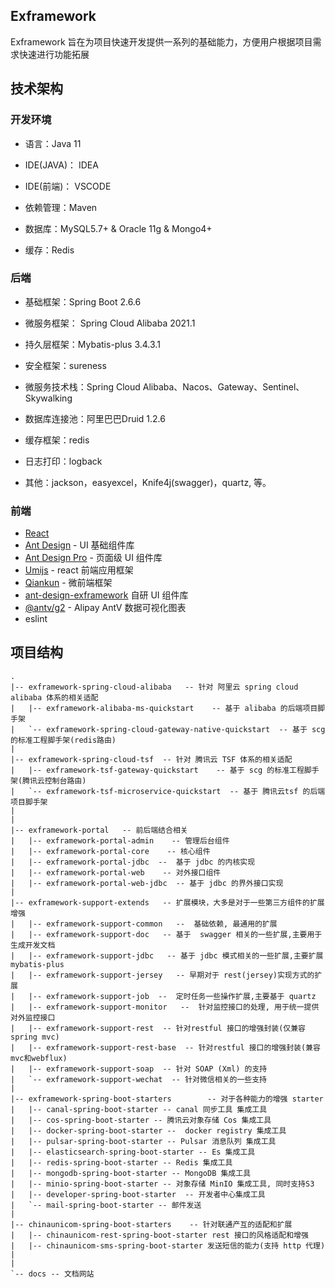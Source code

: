 ## Exframework

Exframework 旨在为项目快速开发提供一系列的基础能力，方便用户根据项目需求快速进行功能拓展

## 技术架构

### 开发环境

- 语言：Java 11

- IDE(JAVA)： IDEA

- IDE(前端)： VSCODE

- 依赖管理：Maven

- 数据库：MySQL5.7+  &  Oracle 11g & Mongo4+

- 缓存：Redis

### 后端

- 基础框架：Spring Boot 2.6.6

- 微服务框架： Spring Cloud Alibaba 2021.1

- 持久层框架：Mybatis-plus 3.4.3.1

- 安全框架：sureness

- 微服务技术栈：Spring Cloud Alibaba、Nacos、Gateway、Sentinel、Skywalking

- 数据库连接池：阿里巴巴Druid 1.2.6

- 缓存框架：redis

- 日志打印：logback

- 其他：jackson，easyexcel，Knife4j(swagger)，quartz, 等。

### 前端

- [React](https://zh-hans.reactjs.org/)
- [Ant Design](https://ant.design/) - UI 基础组件库
- [Ant Design Pro](https://pro.ant.design/) - 页面级 UI 组件库
- [Umijs](https://umijs.org/) - react 前端应用框架
- [Qiankun](https://qiankun.umijs.org/zh) - 微前端框架
- [ant-design-exframework](https://www.npmjs.com/package/ant-design-exframework) 自研 UI 组件库
- [@antv/g2](https://antv.alipay.com/zh-cn/index.html) - Alipay AntV 数据可视化图表
- eslint

## 项目结构

```code
.
|-- exframework-spring-cloud-alibaba   -- 针对 阿里云 spring cloud alibaba 体系的相关适配
|   |-- exframework-alibaba-ms-quickstart    -- 基于 alibaba 的后端项目脚手架
|   `-- exframework-spring-cloud-gateway-native-quickstart  -- 基于 scg 的标准工程脚手架(redis路由)
|
|-- exframework-spring-cloud-tsf  -- 针对 腾讯云 TSF 体系的相关适配
|   |-- exframework-tsf-gateway-quickstart    -- 基于 scg 的标准工程脚手架(腾讯云控制台路由)
|   `-- exframework-tsf-microservice-quickstart  -- 基于 腾讯云tsf 的后端项目脚手架
|
|
|-- exframework-portal   -- 前后端结合相关
|   |-- exframework-portal-admin    -- 管理后台组件
|   |-- exframework-portal-core    -- 核心组件
|   |-- exframework-portal-jdbc  --  基于 jdbc 的内核实现
|   |-- exframework-portal-web    -- 对外接口组件
|   |-- exframework-portal-web-jdbc  -- 基于 jdbc 的界外接口实现
|
|-- exframework-support-extends   -- 扩展模块，大多是对于一些第三方组件的扩展增强
|   |-- exframework-support-common   --  基础依赖, 最通用的扩展
|   |-- exframework-support-doc   -- 基于  swagger 相关的一些扩展,主要用于生成开发文档
|   |-- exframework-support-jdbc   -- 基于 jdbc 模式相关的一些扩展,主要扩展 mybatis-plus
|   |-- exframework-support-jersey   -- 早期对于 rest(jersey)实现方式的扩展
|   |-- exframework-support-job  --  定时任务一些操作扩展,主要基于 quartz
|   |-- exframework-support-monitor   --  针对监控接口的处理, 用于统一提供对外监控接口
|   |-- exframework-support-rest  -- 针对restful 接口的增强封装(仅兼容spring mvc)
|   |-- exframework-support-rest-base  -- 针对restful 接口的增强封装(兼容 mvc和webflux)
|   |-- exframework-support-soap  -- 针对 SOAP (Xml) 的支持
|   `-- exframework-support-wechat  -- 针对微信相关的一些支持
|
|-- exframework-spring-boot-starters        -- 对于各种能力的增强 starter
|   |-- canal-spring-boot-starter -- canal 同步工具 集成工具
|   |-- cos-spring-boot-starter -- 腾讯云对象存储 Cos 集成工具
|   |-- docker-spring-boot-starter --  docker registry 集成工具
|   |-- pulsar-spring-boot-starter -- Pulsar 消息队列 集成工具
|   |-- elasticsearch-spring-boot-starter -- Es 集成工具
|   |-- redis-spring-boot-starter -- Redis 集成工具
|   |-- mongodb-spring-boot-starter -- MongoDB 集成工具
|   |-- minio-spring-boot-starter -- 对象存储 MinIO 集成工具, 同时支持S3
|   |-- developer-spring-boot-starter  -- 开发者中心集成工具
|   `-- mail-spring-boot-starter -- 邮件发送
|
|-- chinaunicom-spring-boot-starters    -- 针对联通产互的适配和扩展
|   |-- chinaunicom-rest-spring-boot-starter rest 接口的风格适配和增强
|   |-- chinaunicom-sms-spring-boot-starter 发送短信的能力(支持 http 代理)
|
|
`-- docs -- 文档网站

```
